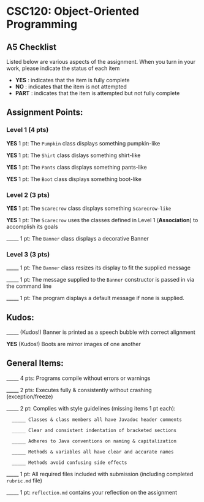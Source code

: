 # CSC120: Object-Oriented Programming
## A5 Checklist

Listed below are various aspects of the assignment.  When you turn in your work, please indicate the status of each item

- **YES** : indicates that the item is fully complete
- **NO** : indicates that the item is not attempted
- **PART** : indicates that the item is attempted but not fully complete


## Assignment Points:

### Level 1 (4 pts)

**YES** 1 pt: The `Pumpkin` class displays something pumpkin-like

**YES** 1 pt: The `Shirt` class dislays something shirt-like

**YES** 1 pt: The `Pants` class displays something pants-like

**YES** 1 pt: The `Boot` class displays something boot-like

### Level 2 (3 pts)

**YES** 1 pt: The `Scarecrow` class displays something `Scarecrow-like`

**YES** 1 pt: The `Scarecrow` uses the classes defined in Level 1 (**Association**) to accomplish its goals

_____ 1 pt: The `Banner` class displays a decorative Banner

### Level 3 (3 pts)

_____ 1 pt: The `Banner` class resizes its display to fit the supplied message

_____ 1 pt: The message supplied to the `Banner` constructor is passed in via the command line

_____ 1 pt: The program displays a default message if none is supplied.

## Kudos:

_____ (Kudos!) Banner is printed as a speech bubble with correct alignment

**YES** (Kudos!) Boots are mirror images of one another



## General Items:

_____ 4 pts: Programs compile without errors or warnings

_____ 2 pts: Executes fully & consistently without crashing (exception/freeze)

_____ 2 pt: Complies with style guidelines (missing items 1 pt each):

      _____ Classes & class members all have Javadoc header comments

      _____ Clear and consistent indentation of bracketed sections

      _____ Adheres to Java conventions on naming & capitalization

      _____ Methods & variables all have clear and accurate names

      _____ Methods avoid confusing side effects

_____ 1 pt: All required files included with submission (including completed `rubric.md` file)

_____ 1 pt: `reflection.md` contains your reflection on the assignment
